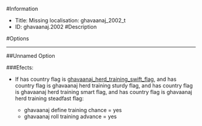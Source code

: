 #Information
 - Title: Missing localisation: ghavaanaj_2002_t
 - ID: ghavaanaj.2002
#Description

#Options

___
##Unnamed Option

###Efects:<ul><li>If has country flag is [ghavaanaj_herd_training_swift_flag](../flags/ghavaanaj_herd_training_swift_flag.md), and has country flag is ghavaanaj herd training sturdy flag, and has country flag is ghavaanaj herd training smart flag, and has country flag is ghavaanaj herd training steadfast flag:</li><ul><li>ghavaanaj define training chance = yes</li><li>ghavaanaj roll training advance = yes</li></ul></ul>
